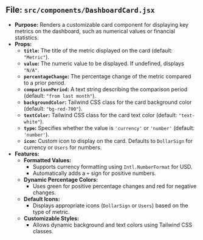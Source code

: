 ## File: `src/components/DashboardCard.jsx`
- **Purpose:** Renders a customizable card component for displaying key metrics on the dashboard, such as numerical values or financial statistics.
- **Props:**
  - **`title`:** The title of the metric displayed on the card (default: `"Metric"`).
  - **`value`:** The numeric value to be displayed. If undefined, displays `"N/A"`.
  - **`percentageChange`:** The percentage change of the metric compared to a prior period.
  - **`comparisonPeriod`:** A text string describing the comparison period (default: `"from last month"`).
  - **`backgroundColor`:** Tailwind CSS class for the card background color (default: `"bg-red-700"`).
  - **`textColor`:** Tailwind CSS class for the card text color (default: `"text-white"`).
  - **`type`:** Specifies whether the value is `'currency'` or `'number'` (default: `'number'`).
  - **`icon`:** Custom icon to display on the card. Defaults to `DollarSign` for currency or `Users` for numbers.
- **Features:**
  - **Formatted Values:** 
    - Supports currency formatting using `Intl.NumberFormat` for USD.
    - Automatically adds a `+` sign for positive numbers.
  - **Dynamic Percentage Colors:** 
    - Uses green for positive percentage changes and red for negative changes.
  - **Default Icons:**
    - Displays appropriate icons (`DollarSign` or `Users`) based on the type of metric.
  - **Customizable Styles:** 
    - Allows dynamic background and text colors using Tailwind CSS classes.
